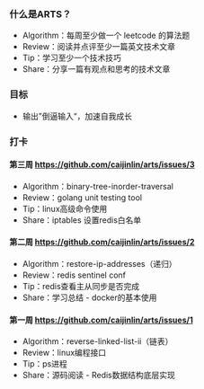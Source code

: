 ### 什么是ARTS？

- Algorithm：每周至少做一个 leetcode 的算法题
- Review：阅读并点评至少一篇英文技术文章
- Tip：学习至少一个技术技巧
- Share：分享一篇有观点和思考的技术文章

### 目标

- 输出”倒逼输入“，加速自我成长

### 打卡

#### 第三周 https://github.com/caijinlin/arts/issues/3

- Algorithm：binary-tree-inorder-traversal
- Review：golang unit testing tool
- Tip：linux高级命令使用
- Share：iptables 设置redis白名单

#### 第二周 https://github.com/caijinlin/arts/issues/2

- Algorithm：restore-ip-addresses（递归）
- Review：redis sentinel conf
- Tip：redis查看主从同步是否完成
- Share：学习总结 - docker的基本使用

#### 第一周 https://github.com/caijinlin/arts/issues/1

- Algorithm：reverse-linked-list-ii（链表）
- Review：linux编程接口
- Tip：ps进程
- Share：源码阅读 - Redis数据结构底层实现
